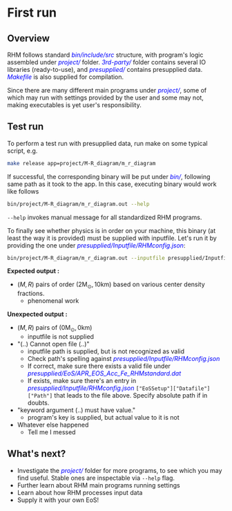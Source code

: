 # First run

## Overview

RHM follows standard <span style="color:blue">_bin/include/src_</span> structure, with program's logic assembled under <span style="color:blue">_project/_</span> folder. <span style="color:blue">_3rd-party/_</span> folder contains several IO libraries (ready-to-use), and <span style="color:blue">_presupplied/_</span> contains presupplied data. <span style="color:blue">_Makefile_</span> is also supplied for compilation.

Since there are many different main programs under <span style="color:blue">_project/_</span>, some of which may run with settings provided by the user and some may not, making executables is yet user's responsibility.

## Test run

To perform a test run with presupplied data, run make on some typical script, e.g.

```bash
make release app=project/M-R_diagram/m_r_diagram
```

If successful, the corresponding binary will be put under <span style="color:blue">_bin/_</span>, following same path as it took to the app. In this case, executing binary would work like follows

```bash
bin/project/M-R_diagram/m_r_diagram.out --help
```

`--help` invokes manual message for all standardized RHM programs.

To finally see whether physics is in order on your machine, this binary (at least the way it is provided) must be supplied with inputfile. Let's run it by providing the one under <span style="color:blue">_presupplied/Inputfile/RHMconfig.json_</span>:

```bash
bin/project/M-R_diagram/m_r_diagram.out --inputfile presupplied/Inputfile/RHMconfig.json
```

**Expected output :**
- $(M, R)$ pairs of order $(2 \text{M}_\odot, 10 \text{km})$ based on various center density fractions.
    - phenomenal work

**Unexpected output :**
- $(M, R)$ pairs of $(0 \text{M}_\odot, 0 \text{km})$ 
    - inputfile is not supplied
- "(..) Cannot open file (..)"
    - inputfile path is supplied, but is not recognized as valid
    - Check path's spelling against <span style="color:blue">_presupplied/Inputfile/RHMconfig.json_</span>
    - If correct, make sure there exists a valid file under <span style="color:blue">_presupplied/EoS/APR\_EOS\_Acc\_Fe\_RHMstandard.dat_</span>
    - If exists, make sure there's an entry in <span style="color:blue">_presupplied/Inputfile/RHMconfig.json_</span> `["EoSSetup"]["Datafile"]["Path"]` that leads to the file above. Specify absolute path if in doubts.
- "keyword argument (..) must have value."
    - program's key is supplied, but actual value to it is not
- Whatever else happened
    - Tell me I messed

## What's next?

- Investigate the <span style="color:blue">_project/_</span> folder for more programs, to see which you may find useful. Stable ones are inspectable via `--help` flag.
- Further learn about RHM main programs running settings
- Learn about how RHM processes input data
- Supply it with your own EoS!